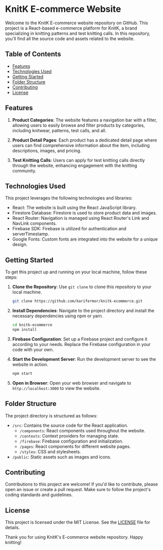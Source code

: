 # KnitK E-commerce Website

Welcome to the KnitK E-commerce website repository on GitHub. This project is a React-based e-commerce platform for KnitK, a brand specializing in knitting patterns and test knitting calls. In this repository, you'll find all the source code and assets related to the website.

## Table of Contents

- [Features](#features)
- [Technologies Used](#technologies-used)
- [Getting Started](#getting-started)
- [Folder Structure](#folder-structure)
- [Contributing](#contributing)
- [License](#license)

## Features

1. **Product Categories**: The website features a navigation bar with a filter, allowing users to easily browse and filter products by categories, including knitwear, patterns, test calls, and all.

2. **Product Detail Pages**: Each product has a dedicated detail page where users can find comprehensive information about the item, including descriptions, images, and pricing.

3. **Test Knitting Calls**: Users can apply for test knitting calls directly through the website, enhancing engagement with the knitting community.

## Technologies Used

This project leverages the following technologies and libraries:

- React: The website is built using the React JavaScript library.
- Firestore Database: Firestore is used to store product data and images.
- React Router: Navigation is managed using React Router's Link and NavLink components.
- Firebase SDK: Firebase is utilized for authentication and serverTimestamp.
- Google Fonts: Custom fonts are integrated into the website for a unique design.

## Getting Started

To get this project up and running on your local machine, follow these steps:

1. **Clone the Repository**: Use `git clone` to clone this repository to your local machine.

   ```bash
   git clone https://github.com/karifermor/knitk-ecommerce.git
   ```

2. **Install Dependencies**: Navigate to the project directory and install the necessary dependencies using npm or yarn.

   ```bash
   cd knitk-ecommerce
   npm install
   ```

3. **Firebase Configuration**: Set up a Firebase project and configure it according to your needs. Replace the Firebase configuration in your code with your own.

4. **Start the Development Server**: Run the development server to see the website in action.

   ```bash
   npm start
   ```

5. **Open in Browser**: Open your web browser and navigate to `http://localhost:3000` to view the website.

## Folder Structure

The project directory is structured as follows:

- `/src`: Contains the source code for the React application.
  - `/components`: React components used throughout the website.
  - `/contexts`: Context providers for managing state.
  - `/firebase`: Firebase configuration and initialization.
  - `/pages`: React components for different website pages.
  - `/styles`: CSS and stylesheets.
- `/public`: Static assets such as images and icons.

## Contributing

Contributions to this project are welcome! If you'd like to contribute, please open an issue or create a pull request. Make sure to follow the project's coding standards and guidelines.

## License

This project is licensed under the MIT License. See the [LICENSE](LICENSE) file for details.

Thank you for using KnitK's E-commerce website repository. Happy knitting!
